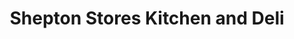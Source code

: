 ---
title: "Shepton Stores Kitchen and Deli"
url: /ilminster/shepton-stores-kitchen-and-deli/
shop: Feinkost
---